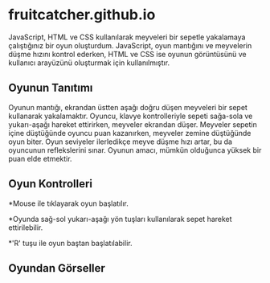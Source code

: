 # fruitcatcher.github.io
JavaScript, HTML ve CSS kullanılarak meyveleri bir sepetle yakalamaya çalıştığınız bir oyun oluşturdum. JavaScript, oyun mantığını ve meyvelerin düşme hızını kontrol ederken, HTML ve CSS ise oyunun görüntüsünü ve kullanıcı arayüzünü oluşturmak için kullanılmıştır.
## Oyunun Tanıtımı
Oyunun mantığı, ekrandan üstten aşağı doğru düşen meyveleri bir sepet kullanarak yakalamaktır. Oyuncu, klavye kontrolleriyle sepeti sağa-sola ve yukarı-aşağı hareket ettirirken, meyveler ekrandan düşer. Meyveler sepetin içine düştüğünde oyuncu puan kazanırken, meyveler zemine düştüğünde oyun biter. Oyun seviyeler ilerledikçe meyve düşme hızı artar, bu da oyuncunun reflekslerini sınar. Oyunun amacı, mümkün olduğunca yüksek bir puan elde etmektir.
## Oyun Kontrolleri
*Mouse ile tıklayarak oyun başlatılır.

*Oyunda sağ-sol yukarı-aşağı yön tuşları kullanılarak sepet hareket ettirilebilir.

*'R' tuşu ile oyun baştan başlatılabilir.
## Oyundan Görseller
